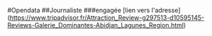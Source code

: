 
#Opendata
##Journaliste
###engagée
[lien vers l'adresse] (https://www.tripadvisor.fr/Attraction_Review-g297513-d10595145-Reviews-Galerie_Dominantes-Abidjan_Lagunes_Region.html)
